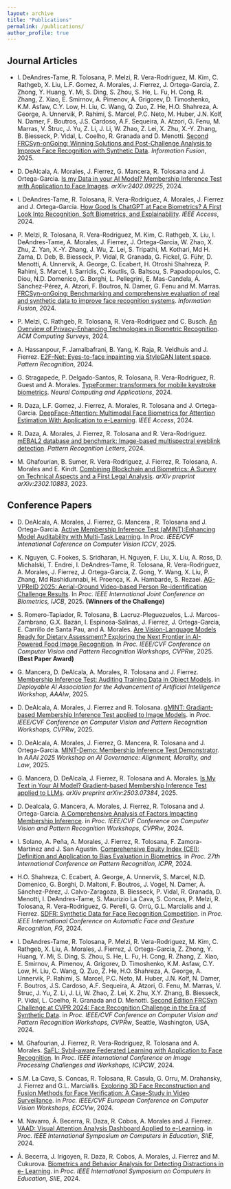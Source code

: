 ```yaml
---
layout: archive
title: "Publications"
permalink: /publications/
author_profile: true
---
```


Journal Articles
-----

- I. DeAndres-Tame, R. Tolosana, P. Melzi, R. Vera-Rodriguez, M. Kim, C. Rathgeb, X. Liu, L.F. Gomez, A. Morales, J. Fierrez, J. Ortega-Garcia, Z. Zhong, Y. Huang, Y. Mi, S. Ding, S. Zhou, S. He, L. Fu, H. Cong, R. Zhang, Z. Xiao, E. Smirnov, A. Pimenov, A. Grigorev, D. Timoshenko, K.M. Asfaw, C.Y. Low, H. Liu, C. Wang, Q. Zuo, Z. He, H.O. Shahreza, A. George, A. Unnervik, P. Rahimi, S. Marcel, P.C. Neto, M. Huber, J.N. Kolf, N. Damer, F. Boutros, J.S. Cardoso, A.F. Sequeira, A. Atzori, G. Fenu, M. Marras, V. Štruc, J. Yu, Z. Li, J. Li, W. Zhao, Z. Lei, X. Zhu, X.-Y. Zhang, B. Biesseck, P. Vidal, L. Coelho, R. Granada and D. Menotti. <a href="https://doi.org/10.1016/j.inffus.2025.103099" target="_blank">Second FRCSyn-onGoing: Winning Solutions and Post-Challenge Analysis to Improve Face Recognition with Synthetic Data</a>. *Information Fusion*, 2025.

- D. DeAlcala, A. Morales, J. Fierrez, G. Mancera, R. Tolosana and J. Ortega-Garcia. <a href="https://arxiv.org/abs/2402.09225" target="_blank">Is my Data in your AI Model? Membership Inference Test with Application to Face Images</a>. *arXiv:2402.09225*, 2024.

- I. DeAndres-Tame, R. Tolosana, R. Vera-Rodriguez, A. Morales, J. Fierrez and J. Ortega-Garcia. <a href="https://ieeexplore.ieee.org/abstract/document/10445251" target="_blank">How Good Is ChatGPT at Face Biometrics? A First Look Into Recognition, Soft Biometrics, and Explainability</a>. *IEEE Access*, 2024.

- P. Melzi, R. Tolosana, R. Vera-Rodriguez, M. Kim, C. Rathgeb, X. Liu, I. DeAndres-Tame, A. Morales, J. Fierrez, J. Ortega-Garcia, W. Zhao, X. Zhu, Z. Yan, X.-Y. Zhang, J. Wu, Z. Lei, S. Tripathi, M. Kothari, Md H. Zama, D. Deb, B. Biesseck, P. Vidal, R. Granada, G. Fickel, G. Führ, D. Menotti, A. Unnervik, A. George, C. Ecabert, H. Otroshi Shahreza, P. Rahimi, S. Marcel, I. Sarridis, C. Koutlis, G. Baltsou, S. Papadopoulos, C. Diou, N.D. Domenico, G. Borghi, L. Pellegrini, E. Mas-Candela, Á. Sánchez-Pérez, A. Atzori, F. Boutros, N. Damer, G. Fenu and M. Marras. <a href="https://www.sciencedirect.com/science/article/pii/S1566253524001003" target="_blank">FRCSyn-onGoing: Benchmarking and comprehensive evaluation of real and synthetic data to improve face recognition systems</a>. *Information Fusion*, 2024.

- P. Melzi, C. Rathgeb, R. Tolosana, R. Vera-Rodriguez and C. Busch. <a href="https://dl.acm.org/doi/full/10.1145/3664596" target="_blank">An Overview of Privacy-Enhancing Technologies in Biometric Recognition</a>. *ACM Computing Surveys*, 2024.

- A. Hassanpour, F. Jamalbafrani, B. Yang, K. Raja, R. Veldhuis and J. Fierrez. <a href="https://www.sciencedirect.com/science/article/pii/S0031320324001936" target="_blank">E2F-Net: Eyes-to-face inpainting via StyleGAN latent space</a>. *Pattern Recognition*, 2024.

- G. Stragapede, P. Delgado-Santos, R. Tolosana, R. Vera-Rodriguez, R. Guest and A. Morales. <a href="https://link.springer.com/article/10.1007/s00521-024-10140-2" target="_blank">TypeFormer: transformers for mobile keystroke biometrics</a>. *Neural Computing and Applications*, 2024.

- R. Daza, L.F. Gomez, J. Fierrez, A. Morales, R. Tolosana and J. Ortega-Garcia. <a href="https://ieeexplore.ieee.org/document/10633208" target="_blank">DeepFace-Attention: Multimodal Face Biometrics for Attention Estimation With Application to e-Learning</a>. *IEEE Access*, 2024.

- R. Daza, A. Morales, J. Fierrez, R. Tolosana and R. Vera-Rodriguez. <a href="https://www.sciencedirect.com/science/article/pii/S0167865524001120" target="_blank">mEBAL2 database and benchmark: Image-based multispectral eyeblink detection</a>. *Pattern Recognition Letters*, 2024.

- M. Ghafourian, B. Sumer, R. Vera-Rodriguez, J. Fierrez, R. Tolosana, A. Morales and E. Kindt. <a href="https://arxiv.org/abs/2302.10883" target="_blank">Combining Blockchain and Biometrics: A Survey on Technical Aspects and a First Legal Analysis</a>. *arXiv preprint arXiv:2302.10883*, 2023.

Conference Papers
-----

- D. DeAlcala, A. Morales, J. Fierrez, G. Mancera , R. Tolosana and J. Ortega-Garcia. <a href="">Active Membership Inference Test (aMINT):Enhancing Model Auditability with Multi-Task Learning</a>. In *Proc. IEEE/CVF Intenational Coference on Computer Vision ICCV*, 2025.

- K. Nguyen, C. Fookes, S. Sridharan, H. Nguyen, F. Liu, X. Liu, A. Ross, D. Michalski, T. Endrei, I. DeAndres-Tame, R. Tolosana, R. Vera-Rodriguez, A. Morales, J. Fierrez, J. Ortega-Garcia, Z. Gong, Y. Wang, X. Liu, P. Zhang, Md Rashidunnabi, H. Proença, K. A. Hambarde, S. Rezaei. <a href="https://arxiv.org/pdf/2506.22843">AG-VPReID 2025: Aerial-Ground Video-based Person Re-identification Challenge Results</a>. In *Proc. IEEE International Joint Conference on Biometrics, IJCB*, 2025. **(Winners of the Challenge)**

- S. Romero-Tapiador, R. Tolosana, B. Lacruz-Pleguezuelos, L.J. Marcos-Zambrano, G.X. Bazán, I. Espinosa-Salinas, J. Fierrez, J. Ortega-Garcia, E. Carrillo de Santa Pau, and A. Morales. <a href="https://openaccess.thecvf.com/content/CVPR2025W/MTF/html/Romero-Tapiador_Are_Vision-Language_Models_Ready_for_Dietary_Assessment_Exploring_the_Next_CVPRW_2025_paper.html">Are Vision-Language Models Ready for Dietary Assessment? Exploring the Next Frontier in AI-Powered Food Image Recognition</a>. In *Proc. IEEE/CVF Conference on Computer Vision and Pattern Recognition Workshops, CVPRw*, 2025. **(Best Paper Award)**

- G. Mancera, D. DeAlcala, A. Morales, R. Tolosana and J. Fierrez. <a href="">Membership Inference Test: Auditing Training Data in Object Models</a>. in *Deployable AI Association for the Advancement of Artificial Intelligence Workshop, AAAIw*, 2025.

- D. DeAlcala, A. Morales, J. Fierrez and R. Tolosana. <a href="">gMINT: Gradiant-based Membership Inference Test applied to Image Models</a>. in *Proc. IEEE/CVF Conference on Computer Vision and Pattern Recognition Workshops, CVPRw*, 2025.

- D. DeAlcala, A. Morales, J. Fierrez, G. Mancera, R. Tolosana and J. Ortega-Garcia. <a href="https://aigovernance.github.io/" target="_blank">MINT-Demo: Membership Inference Test Demonstrator</a>. In *AAAI 2025 Workshop on AI Governance: Alignment, Morality, and Law*, 2025.

- G. Mancera, D. DeAlcala, J. Fierrez, R. Tolosana and A. Morales. <a href="https://arxiv.org/abs/2503.07384" target="_blank">Is My Text in Your AI Model? Gradient-based Membership Inference Test applied to LLMs</a>. *arXiv preprint arXiv:2503.07384*, 2025.

- D. Dealcala, G. Mancera, A. Morales, J. Fierrez, R. Tolosana and J. Ortega-Garcia. <a href="https://ieeexplore.ieee.org/document/10678207" target="_blank">A Comprehensive Analysis of Factors Impacting Membership Inference</a>. in *Proc. IEEE/CVF Conference on Computer Vision and Pattern Recognition Workshops, CVPRw*, 2024.

- I. Solano, A. Peña, A. Morales, J. Fierrez, R. Tolosana, F. Zamora-Martinez and J. San Agustin. <a href="https://dl.acm.org/doi/10.1007/978-3-031-78341-8_8" target="_blank">Comprehensive Equity Index (CEI): Definition and Application to Bias Evaluation in Biometrics</a>. in *Proc. 27th International Conference on Pattern Recognition, ICPR*, 2024.

- H.O. Shahreza, C. Ecabert, A. George, A. Unnervik, S. Marcel, N.D. Domenico, G. Borghi, D. Maltoni, F. Boutros, J. Vogel, N. Damer, Á. Sánchez-Pérez, J. Calvo-Zaragoza, B. Biesseck, P. Vidal, R. Granada, D. Menotti, I. DeAndres-Tame, S. Maurizio La Cava, S. Concas, P. Melzi, R. Tolosana, R. Vera-Rodriguez, G. Perelli, G. Orrù, G.L. Marcialis and J. Fierrez. <a href="https://ieeexplore.ieee.org/document/10581946" target="_blank">SDFR: Synthetic Data for Face Recognition Competition</a>. in *Proc. IEEE International Conference on Automatic Face and Gesture Recognition, FG*, 2024.

- I. DeAndres-Tame, R. Tolosana, P. Melzi, R. Vera-Rodriguez, M. Kim, C. Rathgeb, X. Liu, A. Morales, J. Fierrez, J. Ortega-Garcia, Z. Zhong, Y. Huang, Y. Mi, S. Ding, S. Zhou, S. He, L. Fu, H. Cong, R. Zhang, Z. Xiao, E. Smirnov, A. Pimenov, A. Grigorev, D. Timoshenko, K.M. Asfaw, C.Y. Low, H. Liu, C. Wang, Q. Zuo, Z. He, H.O. Shahreza, A. George, A. Unnervik, P. Rahimi, S. Marcel, P.C. Neto, M. Huber, J.N. Kolf, N. Damer, F. Boutros, J.S. Cardoso, A.F. Sequeira, A. Atzori, G. Fenu, M. Marras, V. Štruc, J. Yu, Z. Li, J. Li, W. Zhao, Z. Lei, X. Zhu, X.Y. Zhang, B. Biesseck, P. Vidal, L. Coelho, R. Granada and D. Menotti. <a href="https://ieeexplore.ieee.org/document/10678240" target="_blank">Second Edition FRCSyn Challenge at CVPR 2024: Face Recognition Challenge in the Era of Synthetic Data</a>. in *Proc. IEEE/CVF Conference on Computer Vision and Pattern Recognition Workshops, CVPRw*, Seattle, Washington, USA, 2024.

- M. Ghafourian, J. Fierrez, R. Vera-Rodriguez, R. Tolosana and A. Morales. <a href="https://ieeexplore.ieee.org/document/10769131" target="_blank">SaFL: Sybil-aware Federated Learning with Application to Face Recognition</a>. In *Proc. IEEE International Conference on Image Processing Challenges and Workshops, ICIPCW*, 2024.

- S.M. La Cava, S. Concas, R. Tolosana, R. Casula, G. Orru, M. Drahansky, J. Fierrez and G.L. Marciallis. <a href="https://arxiv.org/abs/2409.10481" target="_blank">Exploring 3D Face Reconstruction and Fusion Methods for Face Verification: A Case-Study in Video Surveillance</a>. in *Proc. IEEE/CVF European Conference on Computer Vision Workshops, ECCVw*, 2024.

- M. Navarro, Á. Becerra, R. Daza, R. Cobos, A. Morales and J. Fierrez. <a href="https://ieeexplore.ieee.org/abstract/document/10604520" target="_blank">VAAD: Visual Attention Analysis Dashboard Applied to e-Learning</a>. in *Proc. IEEE International Symposium on Computers in Education, SIIE*, 2024.

- Á. Becerra,  J. Irigoyen, R. Daza, R. Cobos, A. Morales, J. Fierrez and M. Cukurova. <a href="https://ieeexplore.ieee.org/abstract/document/10604582" target="_blank">Biometrics and Behavior Analysis for Detecting Distractions in e- Learning</a>. in *Proc. IEEE International Symposium on Computers in Education, SIIE*, 2024.
